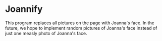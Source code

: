 # Joannify
This program replaces all pictures on the page with Joanna's face.  In the future, we hope to implement random pictures of Joanna's face instead of just one measly photo of Joanna's face.
